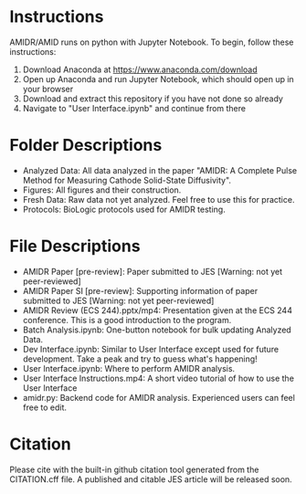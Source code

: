 # Instructions
AMIDR/AMID runs on python with Jupyter Notebook. To begin, follow these instructions:

1. Download Anaconda at https://www.anaconda.com/download
2. Open up Anaconda and run Jupyter Notebook, which should open up in your browser
3. Download and extract this repository if you have not done so already
4. Navigate to "User Interface.ipynb" and continue from there

# Folder Descriptions
- Analyzed Data: All data analyzed in the paper "AMIDR: A Complete Pulse Method for Measuring Cathode Solid-State Diffusivity".
- Figures: All figures and their construction.
- Fresh Data: Raw data not yet analyzed. Feel free to use this for practice.
- Protocols: BioLogic protocols used for AMIDR testing.

# File Descriptions
- AMIDR Paper [pre-review]: Paper submitted to JES [Warning: not yet peer-reviewed]
- AMIDR Paper SI [pre-review]: Supporting information of paper submitted to JES [Warning: not yet peer-reviewed]
- AMIDR Review (ECS 244).pptx/mp4: Presentation given at the ECS 244 conference. This is a good introduction to the program.
- Batch Analysis.ipynb: One-button notebook for bulk updating Analyzed Data.
- Dev Interface.ipynb: Similar to User Interface except used for future development. Take a peak and try to guess what's happening!
- User Interface.ipynb: Where to perform AMIDR analysis.
- User Interface Instructions.mp4: A short video tutorial of how to use the User Interface
- amidr.py: Backend code for AMIDR analysis. Experienced users can feel free to edit.

# Citation
Please cite with the built-in github citation tool generated from the CITATION.cff file. A published and citable JES article will be released soon.